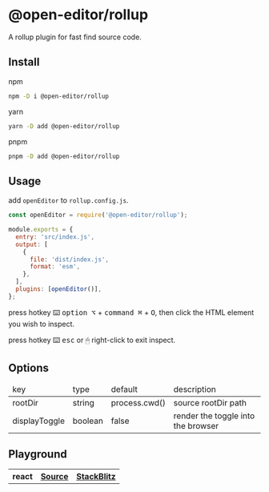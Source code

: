# @open-editor/rollup

A rollup plugin for fast find source code.

## Install

npm

```bash
npm -D i @open-editor/rollup
```

yarn

```bash
yarn -D add @open-editor/rollup
```

pnpm

```bash
pnpm -D add @open-editor/rollup
```

## Usage

add `openEditor` to `rollup.config.js`.

```js
const openEditor = require('@open-editor/rollup');

module.exports = {
  entry: 'src/index.js',
  output: [
    {
      file: 'dist/index.js',
      format: 'esm',
    },
  ],
  plugins: [openEditor()],
};
```

press hotkey ⌨️ <kbd>option ⌥</kbd> + <kbd>command ⌘</kbd> + <kbd>O</kbd>, then click the HTML element you wish to inspect.

press hotkey ⌨️ <kbd>esc</kbd> or 🖱 right-click to exit inspect.

## Options

<table>
  <thead>
    <tr>
      <td>key</td>
      <td>type</td>
      <td>default</td>
      <td>description</td>
    </tr>
  </thead>
  <tbody>
    <tr>
     <td>rootDir</td>
     <td>string</td>
     <td>process.cwd()</td>
     <td>source rootDir path</td>
    </tr>
    <tr>
     <td>displayToggle</td>
     <td>boolean</td>
     <td>false</td>
     <td>render the toggle into the browser</td>
    </tr>
  </tbody>
</table>

## Playground

<table>
  <tbody>
     <tr>
      <th>react</th>
      <th>
        <a
          href="https://github.com/zjxxxxxxxxx/open-editor/tree/main/playground/rollup-react"
        >
          Source
        </a>
      </th>
      <th>
        <a
          href="https://stackblitz.com/github/zjxxxxxxxxx/open-editor/tree/main/playground/rollup-react"
        >
          StackBlitz
        </a>
      </th>
    </tr>
    <tr>
  </tbody>
</table>
